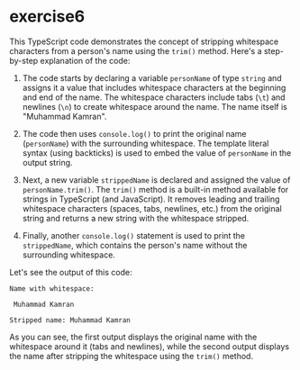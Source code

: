 # exercise6
This TypeScript code demonstrates the concept of stripping whitespace characters from a person's name using the `trim()` method. Here's a step-by-step explanation of the code:

1. The code starts by declaring a variable `personName` of type `string` and assigns it a value that includes whitespace characters at the beginning and end of the name. The whitespace characters include tabs (`\t`) and newlines (`\n`) to create whitespace around the name. The name itself is "Muhammad Kamran".

2. The code then uses `console.log()` to print the original name (`personName`) with the surrounding whitespace. The template literal syntax (using backticks) is used to embed the value of `personName` in the output string.

3. Next, a new variable `strippedName` is declared and assigned the value of `personName.trim()`. The `trim()` method is a built-in method available for strings in TypeScript (and JavaScript). It removes leading and trailing whitespace characters (spaces, tabs, newlines, etc.) from the original string and returns a new string with the whitespace stripped.

4. Finally, another `console.log()` statement is used to print the `strippedName`, which contains the person's name without the surrounding whitespace.

Let's see the output of this code:

```
Name with whitespace: 	 

 Muhammad Kamran 	 

Stripped name: Muhammad Kamran
```

As you can see, the first output displays the original name with the whitespace around it (tabs and newlines), while the second output displays the name after stripping the whitespace using the `trim()` method.
